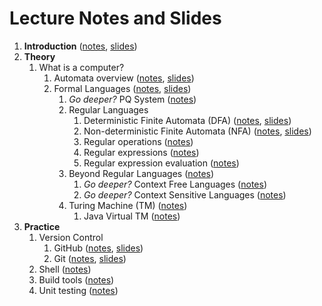 # Lecture Notes and Slides

1. **Introduction** ([notes](introduction.md), [slides](introduction-slides.pdf))
2. **Theory**
   1. What is a computer? 
      1. Automata overview ([notes](theory/automata.md), [slides](theory/automata-slides.pdf))
      2. Formal Languages ([notes](theory/formal-system.md), [slides](theory/formal-system-slides.pdf))
         1. *Go deeper?* PQ System ([notes](theory/pq-system.md))
         2. Regular Languages
            1. Deterministic Finite Automata (DFA) ([notes](theory/dfa.md), [slides](theory/dfa-slides.pdf))
            2. Non-deterministic Finite Automata (NFA) ([notes](theory/nfa.md), [slides](theory/nfa-slides.pdf))
            3. Regular operations ([notes](theory/regular-ops.md))
            4. Regular expressions ([notes](theory/re.md))
            5. Regular expression evaluation ([notes](theory/re-eval.md))
         3. Beyond Regular Languages ([notes](theory/beyond-regular.md))
            1. *Go deeper?* Context Free Languages ([notes](theory/cfl.md))
            2. *Go deeper?* Context Sensitive Languages ([notes](theory/csl.md))
         4. Turing Machine (TM) ([notes](theory/tm.md))
            1. Java Virtual TM ([notes](theory/java-virtual-tm.md))
3. **Practice**
   1. Version Control
      1. GitHub ([notes](practice/github.md), [slides](practice/github-slides.pdf)) 
      2. Git ([notes](practice/git.md), [slides](practice/git-slides.pdf))
   2. Shell ([notes](practice/shell.md))
   3. Build tools ([notes](practice/build.md))
   4. Unit testing ([notes](practice/test.md))
